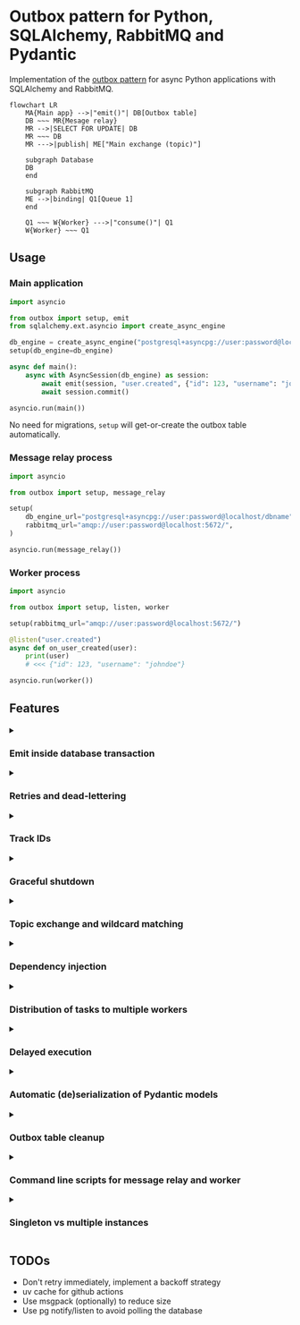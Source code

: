 # Outbox pattern for Python, SQLAlchemy, RabbitMQ and Pydantic

Implementation of the [outbox pattern](https://microservices.io/patterns/data/transactional-outbox.html) for async Python applications with SQLAlchemy and RabbitMQ.

```mermaid
flowchart LR
    MA{Main app} -->|"emit()"| DB[Outbox table]
    DB ~~~ MR{Mesage relay}
    MR -->|SELECT FOR UPDATE| DB
    MR ~~~ DB
    MR --->|publish| ME["Main exchange (topic)"]

    subgraph Database
    DB
    end

    subgraph RabbitMQ
    ME -->|binding| Q1[Queue 1]
    end

    Q1 ~~~ W{Worker} --->|"consume()"| Q1
    W{Worker} ~~~ Q1
```

## Usage

### Main application

```python
import asyncio

from outbox import setup, emit
from sqlalchemy.ext.asyncio import create_async_engine

db_engine = create_async_engine("postgresql+asyncpg://user:password@localhost/dbname")
setup(db_engine=db_engine)

async def main():
    async with AsyncSession(db_engine) as session:
        await emit(session, "user.created", {"id": 123, "username": "johndoe"})
        await session.commit()

asyncio.run(main())
```

No need for migrations, `setup` will get-or-create the outbox table automatically.

### Message relay process

```python
import asyncio

from outbox import setup, message_relay

setup(
    db_engine_url="postgresql+asyncpg://user:password@localhost/dbname",
    rabbitmq_url="amqp://user:password@localhost:5672/",
)

asyncio.run(message_relay())
```

### Worker process

```python
import asyncio

from outbox import setup, listen, worker

setup(rabbitmq_url="amqp://user:password@localhost:5672/")

@listen("user.created")
async def on_user_created(user):
    print(user)
    # <<< {"id": 123, "username": "johndoe"}

asyncio.run(worker())
```

## Features

<details>
    <summary><h3>Emit inside database transaction</h3></summary>

You can (and should) call `emit` inside a database transaction. This way, data creation and triggering of side-effects will either succeed together or fail together. This is the main goal of the outbox pattern.

```python
async with AsyncSession(db_engine) as session, session.begin():
    session.add(User(id=123, username="johndoe"))
    await emit(session, "user.created", {"id": 123, "username": "johndoe"})
    # commit not needed because of `session.begin()`
```

</details>

<details>
    <summary><h3>Retries and dead-lettering</h3></summary>

If you take no precaution and your listener raises an exception, the event will be re-queued and run again as soon as possible. This is useful for transient errors, but can lead to infinite loops if the error is not transient. There are several ways you can control how an event will retry:

- Setting a retry limit (integer)
- Setting a message expiration (timedelta or datetime or number of milliseconds)
- Setting `retry_on_error=False`
- Explicitly raising the `outbox.Reject` exception

The first three options can be used with the following ways, in order of precedence:

- As an argument during `emit` (except for `retry_on_error`, which is not supported here)
- As an argument during `listen` (except for `expiration` which is not supported here)
- As an argument during `setup`

```python
from outbox import setup, emit, listen, Reject

setup(..., retry_limit=5)  # or expiration or retry_on_error

async def main():
    async with AsyncSession(db_engine) as session:
        await emit(..., retry_limit=4)  # or expiration
        await session.commit()

@listen(..., retry_limit=5)  # or expiration or retry_on_error
async def on_event(event):
    if some_condition:
        raise Reject()
```

If an event fails to be processed because of any of the reasons above, it will be sent to a dead-letter exchange and from there to a dead-letter queue. One dead-letter queue is created for each regular queue and its name is the same prefixed with `dlq_`. When you encounter messages in your dead-letter queues, you can inspect the logs, figure out what went wrong, fix the code, restart the worker and use the RabbitMQ shovel interface to move the messages back to their respective queues for re-processing.

If your listener function accepts arguments called `retry_limit`, `expiration` or `retry_on_error`, they will be populated by the values that are actually used for the event.

One final note, even if you have set `retry_on_error=False`, you can still force a retry by raising the `outbox.Retry` exception.
</details>

<details>
    <summary><h3>Track IDs</h3></summary>

While using the outbox pattern, you will be emitting messages from an entrypoint (usually and API endpoint) which will be picked up by listeners which will in turn emit their own messages and so on. It can be beneficial to assign tracking IDs so that you can track the entire history of emissions. This library assigns a UUID every time you emit, then the listener will get the tracking history of the current event and then, when it emits, will append its own UUID. You can get the whole list of UUIDs by invoking `outbox.get_track_ids()` inside the listener or by passing a `track_ids` parameter to the listener:

```python
async def entrypoint():
    async with AsyncSession(db_engine) as session:
        await emit(session, "user.created", {"id": 123, "username": "johndoe"})
        await session.commit()

@listen("user.created")
async def on_user_created(user, track_ids: tuple[str, ...]):
    logger.info(f"User created {user.id}, tracking IDs: {track_ids}")
    async with AsyncSession(db_engine) as session:
        await emit(session, "user.welcome_email", {"id": user.id})
        await emit(session, "user.created_notification", {"id": user.id})
        await session.commit()

@listen("user.welcome_email")
async def on_user_welcome_email(user, track_ids: tuple[str, ...]):
    logger.info(f"Welcome email sent for user {user.id}, tracking IDs: {track_ids}")

@listen("user.created_notification")
async def on_user_created_notification(user, track_ids):
    logger.info(f"Notification created for user {user.id}, tracking IDs: {track_ids}")
```

The log statements in this case will output:

```
User created 123, tracking IDs: ['uuid1']
Welcome email sent for user 123, tracking IDs: ['uuid1', 'uuid2']
Notification created for user 123, tracking IDs: ['uuid1', 'uuid3']
```

If you want to include a UUID for the entrypoint as well, you have to wrap your initial emits (or the entire entrypoint) with `with outbox.tracking():`

```python
async def entrypoint():
    with outbox.tracking():
        async with AsyncSession(db_engine) as session:
            await emit(session, "user.created", {"id": 123, "username": "johndoe"})
            await session.commit()
```

In that case, your output would be:

```
User created 123, tracking IDs: ['uuid1', uuid2']
Welcome email sent for user 123, tracking IDs: ['uuid1', 'uuid2', 'uuid3']
Notification created for user 123, tracking IDs: ['uuid1', 'uuid2', 'uuid4']
```

</details>

<details>
    <summary><h3>Graceful shutdown</h3></summary>

When the worker receives a SIGINT or SIGTERM, it will request a disconnect from all the queues. Any messages that are sent before the disconnect request is processed will be rejected by the worker with `requeue=True` (so they will be consumed by other workers, immediately or later). In the meantime, any messages that have already started being processed will keep being processed until the listener function terminates. When all pending tasks have finished, the worker will exit.

Example sequence of events:

```mermaid
sequenceDiagram
    participant Pub as Publisher
    participant Q as RabbitMQ Queue
    participant W as Worker
    participant OW as Other Worker

    W->>W: Start
    Pub->>Q: Publish event 1
    Q-->>W: Send event 1
    W->>W: Start processing event 1

    Note right of W: SIGINT or SIGTERM received
    W->>Q: Request disconnect from all queues

    Pub->>Q: Publish event 2
    Q-->>W: Send event 2
    W->>Q: Reject event 2 (requeue=True)

    Q-->>W: Acknowledge disconnect request

    Pub->>Q: Publish event 3
    Note right of Q: Event 3 not sent to W

    W->>W: Finish processing event 1
    W->>Q: Ack event 1
    W->>W: Exit

    OW->>Q: Start and connect
    Q-->>OW: Send event 2
    Q-->>OW: Send event 3
    OW->>OW: Process event 2
    OW->>Q: Ack event 2
    OW->>OW: Process event 3
    OW->>Q: Ack event 3
```

</details>

<details>
    <summary><h3>Topic exchange and wildcard matching</h3></summary>

```python
# Main application
async with AsyncSession(db_engine) as session:
    await emit(session, "user.created", {"id": 123, "username": "johndoe"})
    await session.commit()

# Worker process
@listen("user.*")
async def on_user_event(user):
    print(user)
    # <<< {"id": 123, "username": "johndoe"}
```

If you are using this and you want to know the routing key inside the body of the listener, you can add a `routing_key` argument to the listener:

```python
# Main application
async with AsyncSession(db_engine) as session:
    await emit(session, "user.created", {"id": 123, "username": "johndoe"})
    await session.commit()

# Worker process
@listen("user.*")
async def on_user_event(routing_key: str, user):
    logger.info(f"Received {routing_key=}")
    # <<< Received routing_key=user.created
    print(user)
    # <<< {"id": 123, "username": "johndoe"}
```

</details>

<details>
    <summary><h3>Dependency injection</h3></summary>

Inspired by [FastAPI's dependecy injection](https://fastapi.tiangolo.com/tutorial/dependencies/), listener functions can use `outbox.Depends` to provide dependencies:

```python
from outbox import Depends

async def get_session():
    async with AsyncSession(db_engine) as session:
        yield session

@listen('user.created')
async def on_user_created(
    user: User, session: Annotated[AsyncSession, Depends(get_session)]
):
    session.add(Log(text=f"User {user.id} created"))
    await session.commit()
```

Or, if you intend to use this often:

```python
from outbox import Depends

async def get_session():
    ...

GetSession = Annotated[AsyncSession, Depends(get_session)]

@listen('user.created')
async def on_user_created(user: User, session: GetSession):
    ...
```

For dependencies, you can use regular functions, async functions, regular generator functions and async generator functions.
</details>

<details>
    <summary><h3>Distribution of tasks to multiple workers</h3></summary>

By default, workers will consume messages from all queues (1 queue is defined per listener function). If you want more control on which workers will consume from which queues, you can assign a set of tags on each listener and a set of tags when invoking the worker itself:

```python
# Listeners

@listen("binding_key_1", tags={"normal_priority"})
async def on_normal_priority(obj):
    ...

@listen("binding_key_2", tags={"high_priority"})
async def on_high_priority(obj):
    ...

# Worker 1

# Lets add a worker for all tasks to make sure none are left behind
asyncio.run(worker())

# Worker 2

# Lets add an extra worker just or the high-priority tasks
asyncio.run(worker(tags={"high_priority"}))
```

</details>

<details>
    <summary><h3>Delayed execution</h3></summary>

You can cause an event to be sent some time in the future by setting the `eta` argument during `emit`:

```python
async with AsyncSession(db_engine) as session:
    await emit(
        session,
        "user.created",
        {"id": 123, "username": "johndoe"},
        eta=datetime.datetime.now() + datetime.timedelta(minutes=5),
    )
    await session.commit()
```

</details>

<details>
    <summary><h3>Automatic (de)serialization of Pydantic models</h3></summary>

```python
class User(BaseModel):
    id: int
    username: str

# Main application
async with AsyncSession(db_engine) as session:
    await emit(session, "user.created", User(id=123, username="johndoe"))
    await session.commit()

# Worker process
@listen("user.created")
async def on_user_created(user: User):  # inspects type annotation
    print(user)
    # <<< User(id=123, username="johndoe")
```

</details>

<details>
    <summary><h3>Outbox table cleanup</h3></summary>

You can choose a strategy for when already sent messages from the outbox table should be cleaned up by passing the `clean_up_after` argument during setup:

```python
setup(..., clean_up_after=datetime.timedelta(days=7))
```

The options are:

- **`IMMEDIATELY` (the default)**: messages are cleaned up immediately after being sent to RabbitMQ.
- **`NEVER`**: messages are never cleaned up, you will have to do it manually.
- **Any `datetime.timedelta` instance**.

</details>

<details>
    <summary><h3>Command line scripts for message relay and worker</h3></summary>

#### Message relay

  ```
$ message_relay -h
usage: message_relay [-h] --db-engine-url DB_ENGINE_URL
                     --rmq-connection-url RMQ_CONNECTION_URL
                     [--exchange-name EXCHANGE_NAME]
                     [--poll-interval POLL_INTERVAL]
                     [--expiration EXPIRATION]
                     [--clean-up-after CLEAN_UP_AFTER]
                     [--table-name TABLE_NAME] [-v]

Polls the outbox database table, consumes unsent messages, and sends them
to RabbitMQ

options:
  -h, --help            show this help message and exit
  --db-engine-url DB_ENGINE_URL
                        A string that indicates database dialect and
                        connection arguments. Will be passed to
                        SQLAlchemy. Follows the pattern
                        '<database_type>+<dbapi>://<username>:<password>@<host>:<port>/<db_name>'.
                        Make sure you use a DBAPI that supports async
                        operations, like `asyncpg` for PostgreSQL or
                        `aiosqlite` for SQLite. Examples:
                        'postgresql+asyncpg://postgres:postgres@localhost:5432/postgres'
                        or 'sqlite+aiosqlite:///:memory:'
  --rmq-connection-url RMQ_CONNECTION_URL
                        A string that indicates RabbitMQ connection
                        parameters. Follows the pattern
                        'amqp[s]://<username>:<password>@<host>:(<port>)/(virtualhost)'.
                        Example: 'amqp://guest:guest@localhost:5672/'
  --exchange-name EXCHANGE_NAME
                        Name of the RabbitMQ exchange to use
  --poll-interval POLL_INTERVAL
                        Interval in seconds to poll the outbox table
  --expiration EXPIRATION
                        Expiration time in seconds for messages in
                        RabbitMQ
  --clean-up-after CLEAN_UP_AFTER
                        How long to keep messages in the outbox table
                        after they are sent. Can be 'IMMEDIATELY',
                        'NEVER', or a float representing seconds.
  --table-name TABLE_NAME
                        Name of the outbox table to use. Defaults to
                        'outbox'.
  -v, --verbose         Increase verbosity
```

#### Worker

  ```
usage: worker [-h] --rmq-connection-url RMQ_CONNECTION_URL
              [--db-engine-url DB_ENGINE_URL]
              [--exchange-name EXCHANGE_NAME] [--no-retry-on-error]
              [--retry-limit RETRY_LIMIT] [--tags TAGS] [-v]
              module [module ...]

Worker process for processing outbox messages

positional arguments:
  module                Import path of the module to load listeners from

options:
  -h, --help            show this help message and exit
  --rmq-connection-url RMQ_CONNECTION_URL
                        A string that indicates RabbitMQ connection
                        parameters. Follows the pattern
                        'amqp[s]://<username>:<password>@<host>:(<port>)/(virtualhost)'.
                        Example: 'amqp://guest:guest@localhost:5672/'
  --db-engine-url DB_ENGINE_URL
                        A string that indicates database dialect and
                        connection arguments. Will be passed to
                        SQLAlchemy. Not necessary unless you plan to
                        invoke `emit` from within the listeners (which is
                        highly probable). Follows the pattern
                        '<database_type>+<dbapi>://<username>:<password>@<host>:<port>/<db_name>'.
                        Make sure you use a DBAPI that supports async
                        operations, like `asyncpg` for PostgreSQL or
                        `aiosqlite` for SQLite. Examples:
                        'postgresql+asyncpg://postgres:postgres@localhost:5432/postgres'
                        or 'sqlite+aiosqlite:///:memory:'
  --exchange-name EXCHANGE_NAME
                        Name of the RabbitMQ exchange to use
  --no-retry-on-error   Disable retry on error. Exceptions raised within
                        listeners will result in the messages being dead-
                        lettered (unless an `outbox.Retry` is raised)
  --retry-limit RETRY_LIMIT
                        Default maximum number of retries for a message
  --tags TAGS           Comma-separated list of tags to limit which queues
                        this worker will consume
  -v, --verbose         Increase verbosity
```

If you use the worker this way, instead of with a custom Python script, make sure the files that contain the listeners (the positional arguments to `worker`) simply import `listen` (and `emit`) and use them. Do not setup the outbox instance since it will be setup by the options passed to the command-line `worker`.

</details>

<details>
    <summary><h3>Singleton vs multiple instances</h3></summary>

This library has been implemented in such a way that you can run single or multiple outbox setups. Most use-cases will use the singleton approach:

```python
from outbox import setup, emit

db_engine = create_async_engine("postgresql+asyncpg://user:password@localhost/dbname")
setup(db_engine=db_engine)

async def main():
    async with AsyncSession(db_engine) as session:
        await emit(session, "user.created", {"id": 123, "username": "johndoe"})
        await session.commit()

asyncio.run(main())
```

or

```python
from outbox import outbox

db_engine = create_async_engine("postgresql+asyncpg://user:password@localhost/dbname")
outbox.setup(db_engine=db_engine)

async def main():
    async with AsyncSession(db_engine) as session:
        await outbox.emit(session, "user.created", {"id": 123, "username": "johndoe"})
        await session.commit()

asyncio.run(main())
```

You can, however, setup multiple instances:

```python
from outbox import Outbox

db_engine1 = create_async_engine("postgresql+asyncpg://user:password@localhost/dbname1")
db_engine2 = create_async_engine("postgresql+asyncpg://user:password@localhost/dbname2")

outbox1 = Outbox(db_engine=db_engine1)
outbox2 = Outbox(db_engine=db_engine2)

async def main():
    async with AsyncSession(db_engine1) as session:
        await outbox1.emit(session, "user.created", {"id": 123, "username": "johndoe"})
        await session.commit()
    async with AsyncSession(db_engine2) as session:
        await outbox2.emit(session, "user.created", {"id": 456, "username": "maryjane"})
        await session.commit()

asyncio.run(main())
```

The whole approach is explained [in this blog post](https://www.kbairak.net/programming/python/2020/09/16/global-singleton-vs-instance-for-libraries.html).
</details>

## TODOs

- Don't retry immediately, implement a backoff strategy
- uv cache for github actions
- Use msgpack (optionally) to reduce size
- Use pg notify/listen to avoid polling the database
